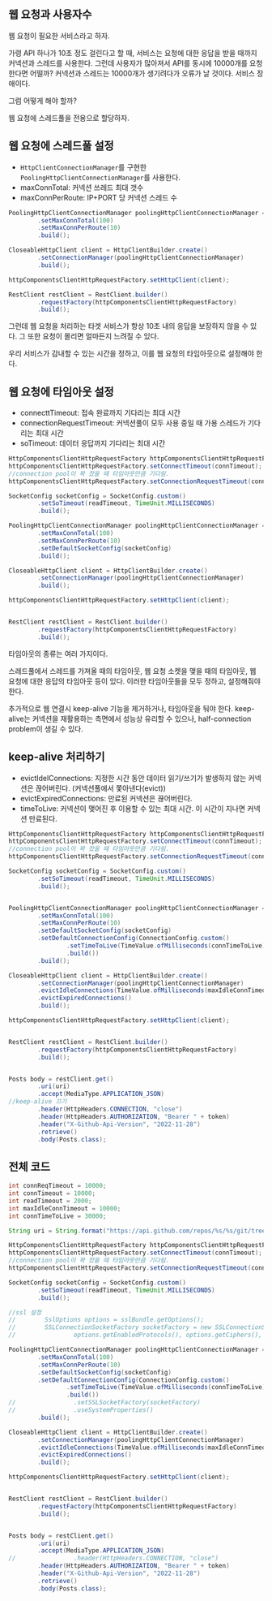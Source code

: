 ## 웹 요청과 사용자수

웹 요청이 필요한 서비스라고 하자.

가령 API 하나가 10초 정도 걸린다고 할 때, 서비스는 요청에 대한 응답을 받을 때까지 커넥션과 스레드를 사용한다.
그런데 사용자가 많아져서 API를 동시에 10000개를 요청한다면 어떨까?
커넥션과 스레드는 10000개가 생기려다가 오류가 날 것이다. 서비스 장애이다.

그럼 어떻게 해야 할까?

웹 요청에 스레드풀을 전용으로 할당하자.

## 웹 요청에 스레드풀 설정

- `HttpClientConnectionManager`를 구현한 `PoolingHttpClientConnectionManager`를 사용한다.
- maxConnTotal: 커넥션 쓰레드 최대 갯수
- maxConnPerRoute: IP+PORT 당 커넥션 스레드 수

```java
PoolingHttpClientConnectionManager poolingHttpClientConnectionManager = PoolingHttpClientConnectionManagerBuilder.create()
        .setMaxConnTotal(100)
        .setMaxConnPerRoute(10)
        .build();

CloseableHttpClient client = HttpClientBuilder.create()
        .setConnectionManager(poolingHttpClientConnectionManager)
        .build();

httpComponentsClientHttpRequestFactory.setHttpClient(client);

RestClient restClient = RestClient.builder()
        .requestFactory(httpComponentsClientHttpRequestFactory)
        .build();
```

그런데 웹 요청을 처리하는 타겟 서비스가 항상 10초 내의 응답을 보장하지 않을 수 있다.
그 또한 요청이 몰리면 얼마든지 느려질 수 있다.

우리 서비스가 감내할 수 있는 시간을 정하고, 이를 웹 요청의 타임아웃으로 설정해야 한다.

## 웹 요청에 타임아웃 설정

- connecttTimeout: 접속 완료까지 기다리는 최대 시간
- connectionRequestTimeout: 커넥션풀이 모두 사용 중일 때 가용 스레드가 기다리는 최대 시간
- soTimeout: 데이터 응답까지 기다리는 최대 시간

```java
HttpComponentsClientHttpRequestFactory httpComponentsClientHttpRequestFactory = new HttpComponentsClientHttpRequestFactory();
httpComponentsClientHttpRequestFactory.setConnectTimeout(connTimeout);
//connection pool이 꽉 찼을 때 타임아웃만큼 기다림.
httpComponentsClientHttpRequestFactory.setConnectionRequestTimeout(connReqTimeout);

SocketConfig socketConfig = SocketConfig.custom()
        .setSoTimeout(readTimeout, TimeUnit.MILLISECONDS)
        .build();

PoolingHttpClientConnectionManager poolingHttpClientConnectionManager = PoolingHttpClientConnectionManagerBuilder.create()
        .setMaxConnTotal(100)
        .setMaxConnPerRoute(10)
        .setDefaultSocketConfig(socketConfig)
        .build();

CloseableHttpClient client = HttpClientBuilder.create()
        .setConnectionManager(poolingHttpClientConnectionManager)
        .build();

httpComponentsClientHttpRequestFactory.setHttpClient(client);


RestClient restClient = RestClient.builder()
        .requestFactory(httpComponentsClientHttpRequestFactory)
        .build();
```

타임아웃의 종류는 여러 가지이다.

스레드풀에서 스레드를 가져올 때의 타임아웃, 웹 요청 소켓을 맺을 때의 타임아웃, 웹 요청에 대한 응답의 타임아웃 등이 있다.
이러한 타임아웃들을 모두 정하고, 설정해줘야 한다.

추가적으로 웹 연결시 keep-alive 기능을 제거하거나, 타임아웃을 둬야 한다.
keep-alive는 커넥션을 재활용하는 측면에서 성능상 유리할 수 있으나, half-connection problem이 생길 수 있다.

## keep-alive 처리하기

- evictIdelConnections: 지정한 시간 동안 데이터 읽기/쓰기가 발생하지 않는 커넥션은 끊어버린다. (커넥션풀에서 쫓아낸다(evict))
- evictExpiredConnections: 만료된 커넥션은 끊어버린다.
- timeToLive: 커넥션이 맺어진 후 이용할 수 있는 최대 시간. 이 시간이 지나면 커넥션 만료된다.

```java
HttpComponentsClientHttpRequestFactory httpComponentsClientHttpRequestFactory = new HttpComponentsClientHttpRequestFactory();
httpComponentsClientHttpRequestFactory.setConnectTimeout(connTimeout);
//connection pool이 꽉 찼을 때 타임아웃만큼 기다림.
httpComponentsClientHttpRequestFactory.setConnectionRequestTimeout(connReqTimeout);

SocketConfig socketConfig = SocketConfig.custom()
        .setSoTimeout(readTimeout, TimeUnit.MILLISECONDS)
        .build();


PoolingHttpClientConnectionManager poolingHttpClientConnectionManager = PoolingHttpClientConnectionManagerBuilder.create()
        .setMaxConnTotal(100)
        .setMaxConnPerRoute(10)
        .setDefaultSocketConfig(socketConfig)
        .setDefaultConnectionConfig(ConnectionConfig.custom()
                .setTimeToLive(TimeValue.ofMilliseconds(connTimeToLive))
                .build())
        .build();

CloseableHttpClient client = HttpClientBuilder.create()
        .setConnectionManager(poolingHttpClientConnectionManager)
        .evictIdleConnections(TimeValue.ofMilliseconds(maxIdleConnTimeout))
        .evictExpiredConnections()
        .build();

httpComponentsClientHttpRequestFactory.setHttpClient(client);


RestClient restClient = RestClient.builder()
        .requestFactory(httpComponentsClientHttpRequestFactory)
        .build();


Posts body = restClient.get()
        .uri(uri)
        .accept(MediaType.APPLICATION_JSON)
//keep-alive 끄기
        .header(HttpHeaders.CONNECTION, "close")
        .header(HttpHeaders.AUTHORIZATION, "Bearer " + token)
        .header("X-Github-Api-Version", "2022-11-28")
        .retrieve()
        .body(Posts.class);
```

## 전체 코드

```java
int connReqTimeout = 10000;
int connTimeout = 10000;
int readTimeout = 2000;
int maxIdleConnTimeout = 10000;
int connTimeToLive = 30000;

String uri = String.format("https://api.github.com/repos/%s/%s/git/trees/%s?recursive=true", owner, repo, branch);

HttpComponentsClientHttpRequestFactory httpComponentsClientHttpRequestFactory = new HttpComponentsClientHttpRequestFactory();
httpComponentsClientHttpRequestFactory.setConnectTimeout(connTimeout);
//connection pool이 꽉 찼을 때 타임아웃만큼 기다림.
httpComponentsClientHttpRequestFactory.setConnectionRequestTimeout(connReqTimeout);

SocketConfig socketConfig = SocketConfig.custom()
        .setSoTimeout(readTimeout, TimeUnit.MILLISECONDS)
        .build();

//ssl 설정
//        SslOptions options = sslBundle.getOptions();
//        SSLConnectionSocketFactory socketFactory = new SSLConnectionSocketFactory(sslBundle.createSslContext(),
//                options.getEnabledProtocols(), options.getCiphers(), new DefaultHostnameVerifier());

PoolingHttpClientConnectionManager poolingHttpClientConnectionManager = PoolingHttpClientConnectionManagerBuilder.create()
        .setMaxConnTotal(100)
        .setMaxConnPerRoute(10)
        .setDefaultSocketConfig(socketConfig)
        .setDefaultConnectionConfig(ConnectionConfig.custom()
                .setTimeToLive(TimeValue.ofMilliseconds(connTimeToLive))
                .build())
//                .setSSLSocketFactory(socketFactory)
//                .useSystemProperties()
        .build();

CloseableHttpClient client = HttpClientBuilder.create()
        .setConnectionManager(poolingHttpClientConnectionManager)
        .evictIdleConnections(TimeValue.ofMilliseconds(maxIdleConnTimeout))
        .evictExpiredConnections()
        .build();

httpComponentsClientHttpRequestFactory.setHttpClient(client);


RestClient restClient = RestClient.builder()
        .requestFactory(httpComponentsClientHttpRequestFactory)
        .build();


Posts body = restClient.get()
        .uri(uri)
        .accept(MediaType.APPLICATION_JSON)
//                .header(HttpHeaders.CONNECTION, "close")
        .header(HttpHeaders.AUTHORIZATION, "Bearer " + token)
        .header("X-Github-Api-Version", "2022-11-28")
        .retrieve()
        .body(Posts.class);
```
